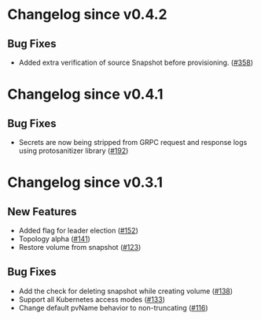 # Changelog since v0.4.2

## Bug Fixes

- Added extra verification of source Snapshot before provisioning. ([#358](https://github.com/kubernetes-csi/external-provisioner/pull/358))

# Changelog since v0.4.1

## Bug Fixes
- Secrets are now being stripped from GRPC request and response logs using protosanitizer library ([#192](https://github.com/kubernetes-csi/external-provisioner/pull/192))

# Changelog since v0.3.1

## New Features
- Added flag for leader election ([#152](https://github.com/kubernetes-csi/external-provisioner/pull/152))
- Topology alpha ([#141](https://github.com/kubernetes-csi/external-provisioner/pull/141))
- Restore volume from snapshot ([#123](https://github.com/kubernetes-csi/external-provisioner/pull/123))

## Bug Fixes

- Add the check for deleting snapshot while creating volume ([#138](https://github.com/kubernetes-csi/external-provisioner/pull/138))
- Support all Kubernetes access modes ([#133](https://github.com/kubernetes-csi/external-provisioner/pull/133))
- Change default pvName behavior to non-truncating ([#116](https://github.com/kubernetes-csi/external-provisioner/pull/116))
